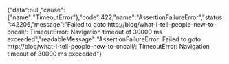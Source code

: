 {"data":null,"cause":{"name":"TimeoutError"},"code":422,"name":"AssertionFailureError","status":42206,"message":"Failed to goto http://blog/what-i-tell-people-new-to-oncall/: TimeoutError: Navigation timeout of 30000 ms exceeded","readableMessage":"AssertionFailureError: Failed to goto http://blog/what-i-tell-people-new-to-oncall/: TimeoutError: Navigation timeout of 30000 ms exceeded"}